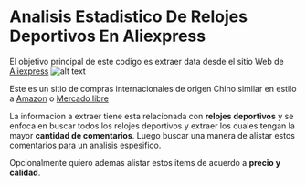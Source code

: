 # Analisis Estadistico De Relojes Deportivos En Aliexpress


El objetivo principal de este codigo es extraer data desde el sitio Web de [Aliexpress](https://aliexpress.com) 
![alt text](https://images-na.ssl-images-amazon.com/images/I/413RHWsREDL.png "Logo Aliexpress")

Este es un sitio de compras internacionales de origen Chino similar en estilo a [Amazon](https://www.amazon.es/) o [Mercado libre](https://www.mercadolibre.cl/)

La informacion a extraer tiene esta relacionada con **relojes deportivos** y se enfoca en buscar todos los relojes deportivos y extraer los cuales tengan la mayor **cantidad de comentarios**. Luego buscar una manera de alistar estos comentarios para un analisis espesifico.

Opcionalmente quiero ademas alistar estos items de acuerdo a **precio y calidad**.